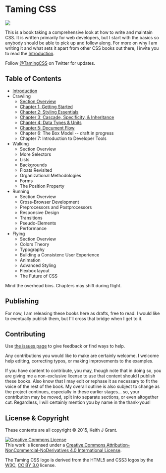 # Taming CSS

<img src="logo.png"/>

 This is a book taking a comprehensive look at how to write and maintain CSS.  It is written primarily for web developers, but I start with the basics so anybody should be able to pick up and follow along.  For more on why I am writing it and what sets it apart from other CSS books out there, I invite you to read the [Introduction](introduction.md).

 Follow [@TamingCSS](http://twitter.com/TamingCSS) on Twitter for updates.

## Table of Contents

* [Introduction](introduction.md)
* Crawling
  * [Section Overview](Crawling/overview.md)
  * [Chapter 1: Getting Started](Crawling/chapter1.md)
  * [Chapter 2: Styling Essentials](Crawling/chapter2.md)
  * [Chapter 3: Cascade, Specificity, & Inheritance](Crawling/chapter3.md)
  * [Chapter 4: Data Types & Units](Crawling/chapter4.md)
  * [Chapter 5: Document Flow](Crawling/chapter5.md)
  * Chapter 6: The Box Model -- draft in progress
  * Chapter 7: Introduction to Developer Tools
* Walking
  * Section Overview
  * More Selectors
  * Lists
  * Backgrounds
  * Floats Revisited
  * Organizational Methodologies
  * Forms
  * The Position Property
* Running
  * Section Overview
  * Cross-Browser Development
  * Preprocessors and Postprocessors
  * Responsive Design
  * Transitions
  * Pseudo-Elements
  * Performance
* Flying
  * Section Overview
  * Colors Theory
  * Typography
  * Building a Consistenc User Experience
  * Animation
  * Advanced Styling
  * Flexbox layout
  * The Future of CSS

Mind the overhead bins.  Chapters may shift during flight.

## Publishing

For now, I am releasing these books here as drafts, free to read.  I would like to eventually publish them, but I'll cross that bridge when I get to it.

## Contributing

Use [the issues page](https://github.com/keithjgrant/Taming-CSS/issues) to give feedback or find ways to help.

Any contributions you would like to make are certainly welcome.  I welcome help editing, correcting typos, or making improvements to the examples.

If you have content to contribute, you may, though note that in doing so, you are giving me a non-exclusive license to use that content should I publish these books.  Also know that I may edit or rephase it as necessary to fit the voice of the rest of the book.  My overall outline is also subject to change as the project continues, especially in these earlier stages... so, your contribution may be moved, split into separate sections, or even altogether cut.  Regardless, I will certainly mention you by name in the thank-yous!

## License & Copyright

These contents are all copyright &copy; 2015, Keith J Grant.

<a rel="license" href="http://creativecommons.org/licenses/by-nc-nd/4.0/"><img alt="Creative Commons License" style="border-width:0" src="https://i.creativecommons.org/l/by-nc-nd/4.0/88x31.png" /></a><br />This work is licensed under a <a rel="license" href="http://creativecommons.org/licenses/by-nc-nd/4.0/">Creative Commons Attribution-NonCommercial-NoDerivatives 4.0 International License</a>.

The Taming CSS logo is derived from the HTML5 and CSS3 logos by the <abbr title="World Wide Web Consortium">W3C</abbr>, <a href="http://creativecommons.org/licenses/by/3.0/">CC BY 3.0</a> license.
